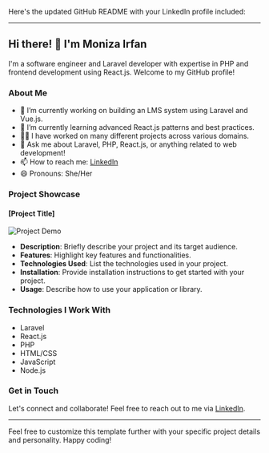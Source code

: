 Here's the updated GitHub README with your LinkedIn profile included:

---

## Hi there! 👋 I'm Moniza Irfan

I'm a software engineer and Laravel developer with expertise in PHP and frontend development using React.js. Welcome to my GitHub profile!

### About Me

- 🔭 I’m currently working on building an LMS system using Laravel and Vue.js.
- 🌱 I’m currently learning advanced React.js patterns and best practices.
- 👩‍💻 I have worked on many different projects across various domains.
- 💬 Ask me about Laravel, PHP, React.js, or anything related to web development!
- 📫 How to reach me: [LinkedIn](https://pk.linkedin.com/in/moniza-irfan-3b93b5209)
- 😄 Pronouns: She/Her

### Project Showcase

#### [Project Title]

![Project Demo](demo.gif)

- **Description**: Briefly describe your project and its target audience.
- **Features**: Highlight key features and functionalities.
- **Technologies Used**: List the technologies used in your project.
- **Installation**: Provide installation instructions to get started with your project.
- **Usage**: Describe how to use your application or library.

### Technologies I Work With

- Laravel
- React.js
- PHP
- HTML/CSS
- JavaScript
- Node.js

### Get in Touch

Let's connect and collaborate! Feel free to reach out to me via [LinkedIn](https://pk.linkedin.com/in/moniza-irfan-3b93b5209).

---

Feel free to customize this template further with your specific project details and personality. Happy coding!

